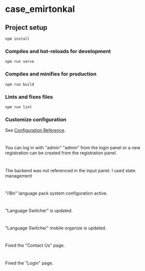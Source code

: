 # case_emirtonkal

## Project setup

```
npm install
```

### Compiles and hot-reloads for development

```
npm run serve
```

### Compiles and minifies for production

```
npm run build
```

### Lints and fixes files

```
npm run lint
```

### Customize configuration

See [Configuration Reference](https://cli.vuejs.org/config/).

#
You can log in with "admin" "admin" from the login panel or a new registration can be created from the registration panel.

#

The backend was not referenced in the input panel. I used state management

#

"i18n" language pack system configuration active.

#

"Language Switcher" is updated.

#

"Language Switcher" mobile organize is updated.

#

Fixed the "Contact Us" page. 

#

Fixed the "Login" page.

